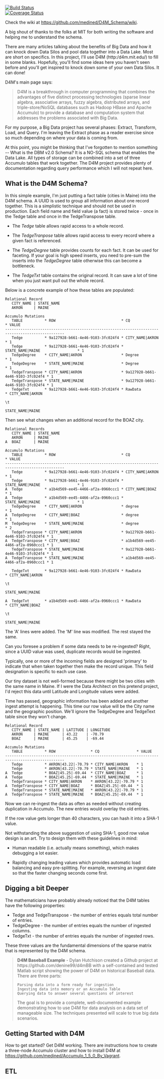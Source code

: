 [![Build Status](https://travis-ci.org/medined/D4M_Schema.svg?branch=master)](https://travis-ci.org/medined/D4M_Schema)<br/>
[![Coverage Status](https://coveralls.io/repos/medined/D4M_Schema/badge.png?branch=master)](https://coveralls.io/r/medined/D4M_Schema?branch=master)<br/>

Check the wiki at <a target='_blank' href='https://github.com/medined/D4M_Schema/wiki'>https://github.com/medined/D4M_Schema/wiki</a>.

A big shout of thanks to the folks at MIT for both writing
the software and helping me to understand the schema.

There are many articles talking about the benefits of Big Data and how it can 
knock down Data Silos and pool data together into a Data Lake. Most  are short 
on specifics. In this project, I'll use D4M (http:/d4m.mit.edu/) to fill in 
some blanks. Hopefully, you'll find some ideas here you haven't seen before 
and you'll get inspired to knock down some of your own Data Silos. It can done!

D4M's main page says:

<blockquote>D4M is a breakthrough in computer programming that combines the 
advantages of five distinct processing technologies (sparse linear algebra, 
associative arrays, fuzzy algebra, distributed arrays, and triple-store/NoSQL 
databases such as Hadoop HBase and Apache Accumulo) to provide a database and 
computation system that addresses the problems associated with Big 
Data.</blockquote>

For my purpose, a Big Data project has several phases: Extract, Transform, 
Load, and Query. I'm leaving the Extract phase as a reader exercise since 
so much depending on where your data is coming from.

At this point, you might be thinking that I've forgotten to mention 
something -- What is the DBM v2.0 Schema? It is a NO-SQL schema that enables 
the Data Lake. All types of storage can be combined 
into a set of three Accumulo tables that work together. The D4M project 
provides plenty of documentation regarding query performance which I will 
not repeat here.

What is the D4M Schema?
-----------------------------------------

In this simple example, I'm just putting a fact table (cities in Maine) into 
the D4M schema. A UUID is used to group all information about one record 
together. This is a simplistic technique and should not be used in production.
Each field name and field value (a fact) is stored twice - once in the Tedge 
table and once in the TedgeTranspose table. 

* The <i>Tedge</i> table allows rapid access to a whole record. 

* The <i>TedgeTranpose</i> table allows rapid access to every record where a given 
fact is referenced. 

* The <i>TedgeDegree</i> table provides counts for each fact. It can be used for 
faceting.  If your goal is high speed inserts, you need to pre-sum the inserts 
into the <i>TedgeDegree</i> table otherwise this can become a bottleneck.

* The <i>TedgeTxt</i> table contains the original record. It can save a lot of 
time when you just want pull out the whole record.

Below is a concrete example of how these tables are populated:

```
Relational Record
   CITY_NAME | STATE_NAME
   AKRON     | MAINE

Accumulo Mutations
   TABLE          * ROW                              * CQ                               * VALUE
-------------------------------------------------------------------------------------------------
   Tedge          * 9a127928-b661-4e46-9103-3fc024f4 * CITY_NAME|AKRON                  * 1
   Tedge          * 9a127928-b661-4e46-9103-3fc024f4 * STATE_NAME|MAINE                 * 1 
   TedgeDegree    * CITY_NAME|AKRON                  * Degree                           * 1
   TedgeDegree    * STATE_NAME|MAINE                 * Degree                           * 1
   TedgeTranspose * CITY_NAME|AKRON                  * 9a127928-b661-4e46-9103-3fc024f4 * 1
   TedgeTranspose * STATE_NAME|MAINE                 * 9a127928-b661-4e46-9103-3fc024f4 * 1
   TedgeTxt       * 9a127928-b661-4e46-9103-3fc024f4 * RawData                          * CITY_NAME|AKRON
                                                                                          \t
                                                                                          STATE_NAME|MAINE
```

Then see what changes when an additional record for the BOAZ city.

```
Relational Records
   CITY_NAME | STATE_NAME
   AKRON     | MAINE
A  BOAZ      | MAINE

Accumulo Mutations
   TABLE          * ROW                              * CQ                               * VALUE
-------------------------------------------------------------------------------------------------
   Tedge          * 9a127928-b661-4e46-9103-3fc024f4 * CITY_NAME|AKRON                  * 1
   Tedge          * 9a127928-b661-4e46-9103-3fc024f4 * STATE_NAME|MAINE                 * 1 
A  Tedge          * a1b4d569-ee45-4466-af2a-0960ccc1 * CITY_NAME|BOAZ                   * 1
A  Tedge          * a1b4d569-ee45-4466-af2a-0960ccc1 * STATE_NAME|MAINE                 * 1
   TedgeDegree    * CITY_NAME|AKRON                  * degree                           * 1
A  TedgeDegree    * CITY_NAME|BOAZ                   * degree                           * 1
M  TedgeDegree    * STATE_NAME|MAINE                 * degree                           * 2
   TedgeTranspose * CITY_NAME|AKRON                  * 9a127928-b661-4e46-9103-3fc024f4 * 1
A  TedgeTranspose * CITY_NAME|BOAZ                   * a1b4d569-ee45-4466-af2a-0960ccc1 * 1
   TedgeTranspose * STATE_NAME|MAINE                 * 9a127928-b661-4e46-9103-3fc024f4 * 1
A  TedgeTranspose * STATE_NAME|MAINE                 * a1b4d569-ee45-4466-af2a-0960ccc1 * 1

   TedgeTxt       * 9a127928-b661-4e46-9103-3fc024f4 * RawData                          * CITY_NAME|AKRON
                                                                                          \t
                                                                                          STATE_NAME|MAINE

A  TedgeTxt       * a1b4d569-ee45-4466-af2a-0960ccc1 * RawData                          * CITY_NAME|BOAZ
                                                                                          \t
                                                                                          STATE_NAME|MAINE
```

The 'A' lines were added. The 'M' line was modified. The rest stayed the same. 

Can you foresee a problem if some data needs to be re-ingested? Right, since a
UUID value was used, duplicate records would be ingested.

Typically, one or more of the incoming fields are designed 'primary' to 
indicate that when taken together then make the record unique. This field 
designation is specific to each use case.

Our tiny dataset is not well-formed because there might be two cities with the
same name in Maine. If I were the Data Architect on this pretend project, I'd
reject this data until Latitude and Longitude values were added.

Time has passed, geographic information has been added and another ingest 
attempt is happening. This time our row value will be the City name and
the geographic position. We'll ignore the TedgeDegree and TedgeText table 
since they won't change.

```
Relational Record
   CITY_NAME | STATE_NAME | LATITUDE | LONGITUDE
   AKRON     | MAINE      | 43.22    | -70.79
   BOAZ      | MAINE      | 45.25    | -69.44

Accumulo Mutations
   TABLE          * ROW                * CQ                 * VALUE
-------------------------------------------------------------------------------------------------
   Tedge          * AKRON|43.22|-70.79 * CITY_NAME|AKRON    * 1
   Tedge          * AKRON|43.22|-70.79 * STATE_NAME|MAINE   * 1 
A  Tedge          * BOAZ|45.25|-69.44  * CITY_NAME|BOAZ     * 1
A  Tedge          * BOAZ|45.25|-69.44  * STATE_NAME|MAINE   * 1
   TedgeTranspose * CITY_NAME|AKRON    * AKRON|43.22|-70.79 * 1
A  TedgeTranspose * CITY_NAME|BOAZ     * BOAZ|45.25|-69.44  * 1
   TedgeTranspose * STATE_NAME|MAINE   * AKRON|43.22|-70.79 * 1
A  TedgeTranspose * STATE_NAME|MAINE   * BOAZ|45.25|-69.44  * 1
```

Now we can re-ingest the data as often as needed without creating duplication 
in Accumulo. The new entries would overlay the old entries.

If the row value gets longer than 40 characters, you can hash it into a SHA-1
value.

Not withstanding the above suggestion of using SHA-1, good row value design is
an art. Try to design them with these guidelines in mind:

 * Human readable (i.e. actually means something), which makes debugging a lot 
easier.

 * Rapidly changing leading values which provides automatic load balancing and 
easy pre-splitting. For example, reversing an ingest date so that the faster
changing seconds come first.

Digging a bit Deeper
--------------------

The mathematicians have probably already noticed that the D4M tables have
the following properties:

* Tedge and TedgeTranspose - the number of entries equals total number of entries.
* TedgeDegree - the number of entries equals the number of ingested columns.
* TedgeTxt - the number of entries equals the number of ingested rows.

These three values are the fundamental dimensions of the sparse matrix that 
is represented by the D4M schema.

<blockquote><b>D4M Baseball Example</b> - Dylan Hutchison created a Github project at https://github.com/denine99/d4mBB with a self-contained and tested Matlab script showing the power of D4M on historical Baseball data. There are three parts:

    Parsing data into a form ready for ingestion
    Ingesting data into memory or an Accumulo Table
    Querying data to answer several questions of interest

The goal is to provide a complete, well-documented example demonstrating how to use D4M for data analysis on a data set of manageable size. The techniques presented will scale to true big data scenarios.</blockquote>

Getting Started with D4M
------------------------

How to get started? Get D4M working. There are instructions how to create a 
three-node Accumulo cluster and how to install D4M at 
https://github.com/medined/Accumulo_1_5_0_By_Vagrant. 

ETL
---

